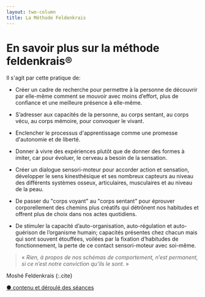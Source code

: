 ```yaml
---
layout: two-column
title: La Méthode Feldenkrais
---
```



# En savoir plus sur la méthode feldenkrais<span class="registered">&reg;</span>

Il s'agit par cette pratique de:

- Créer un cadre de recherche pour permettre à la personne de découvrir par elle-même comment se mouvoir avec moins d’effort, plus de confiance et une meilleure présence à elle-même.

- S’adresser aux capacités de la personne, au corps sentant, au corps vécu, au corps mémoire, pour convoquer le vivant.

- Enclencher le processus d'apprentissage comme une promesse d'autonomie et de liberté.

- Donner à vivre des expériences plutôt que de donner des formes à imiter, car pour évoluer, le cerveau a besoin de la sensation.

- Créer un dialogue sensori-moteur pour accorder action et sensation, développer le sens kinesthésique et ses nombreux capteurs au niveau des différents systèmes osseux, articulaires, musculaires et au niveau de la peau.

- De passer du "corps voyant" au "corps sentant" pour éprouver corporellement des chemins plus créatifs qui détrônent nos habitudes et offrent plus de choix dans nos actes quotidiens.

- De stimuler  la capacité d’auto-organisation, auto-régulation et auto-guérison de l’organisme humain; capacités présentes chez chacun mais qui sont souvent étouffées, voilées par la fixation d’habitudes de fonctionnement, la perte de ce contact sensori-moteur avec soi-même.

> « *Rien, à propos de nos schémas de comportement, n’est permanent, si ce n’est notre conviction qu’ils le sont.* »

Moshé Feldenkrais
{:.cite}


<div class="savoir-plus"><a href="contenu-des-seances-feldenkrais">● contenu et déroulé des séances</a></div>

